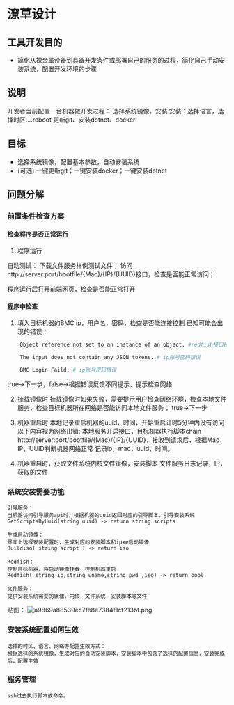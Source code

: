 # 潦草设计
## 工具开发目的
- 简化从裸金属设备到具备开发条件或部署自己的服务的过程，简化自己手动安装系统，配置开发环境的步骤

## 说明
开发者当前配置一台机器做开发过程：
选择系统镜像，安装 
安装：选择语言，选择时区....reboot
更新git、安装dotnet、docker

## 目标
- 选择系统镜像，配置基本参数，自动安装系统
- (可选) 一键更新git；一键安装docker；一键安装dotnet

## 问题分解
### 前置条件检查方案
#### 检查程序是否正常运行
1. 程序运行

自动测试：
下载文件服务样例测试文件；
访问http://server:port/bootfile/{Mac}/{IP}/{UUID}接口，检查是否能正常访问；

程序运行后打开前端网页，检查是否能正常打开


#### 程序中检查
1. 填入目标机器的BMC ip，用户名，密码，检查是否能连接控制
    已知可能会出现的错误：
```bash
    Object reference not set to an instance of an object. #redfish接口错误

    The input does not contain any JSON tokens. # ip账号密码错误

    BMC Login Faild. # ip账号密码错误

```
true->下一步，false->根据错误反馈不同提示、提示检查网络

2. 挂载镜像时
挂载镜像时如果失败，需要提示用户检查网络环境，检查本地文件服务，检查目标机器所在网络是否能访问本地文件服务；
true->下一步

3. 机器重启时
本地记录重启机器的uuid，时间，开始重启计时5分钟内没有访问以下内容视为网络出错:
本地服务开启接口，目标机器执行脚本chain http://server:port/bootfile/{Mac}/{IP}/{UUID}，接收到请求后，根据Mac，IP，UUID判断机器网络正常
记录ip，mac，uuid，时间。

4. 机器重启时，获取文件系统内核文件镜像，安装脚本
文件服务日志记录，IP，获取的文件






### 系统安装需要功能
    引导服务：
    当机器访问引导服务api时，根据机器的uuid返回对应的引导脚本，引导安装系统
    GetScriptsByUuid(string uuid) -> return string scripts

    生成启动镜像：
    界面上选择安装配置时，生成对应的安装脚本和ipxe启动镜像
    Buildiso( string script ) -> return iso

    Redfish：
    控制目标机器，将启动镜像挂载，控制机器重启
    Redfish( string ip,string uname,string pwd ,iso) -> return bool

    文件服务：
    提供安装系统需要的镜像，内核，文件系统，安装脚本等文件

贴图：
![a9869a88539ec7fe8e7384f1cf213bf.png](https://img1.imgtp.com/2023/07/24/h8RueY4p.png)

    
### 安装系统配置如何生效
    选择的时区、语言、网络等配置生效方式：
    根据选择的系统镜像，生成对应的自动安装脚本，安装脚本中包含了选择的配置信息，安装完成后，配置生效

### 服务管理
    ssh过去执行脚本或命令。
